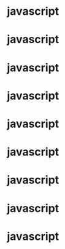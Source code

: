 # javascript
# javascript
# javascript
# javascript
# javascript
# javascript
# javascript
# javascript
# javascript
